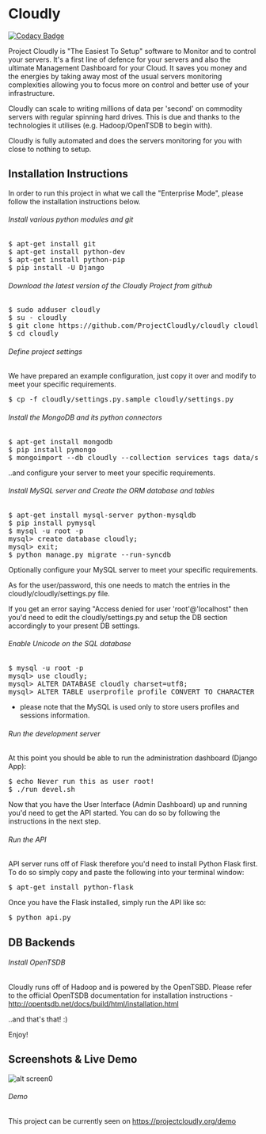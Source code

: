 Cloudly
=======

[![Codacy Badge](https://api.codacy.com/project/badge/grade/da6052b0ab774f03ac5fe999bea91da5)](https://www.codacy.com/app/koon/cloudly)

Project Cloudly is "The Easiest To Setup" software to Monitor and to control your servers.  It's a first line of defence for your servers and also the ultimate Management Dashboard for your Cloud.
It saves you money and the energies by taking away most of the usual servers monitoring complexities allowing you to focus more on control and better use of your infrastructure.

Cloudly can scale to writing millions of data per 'second' on commodity servers with regular spinning hard drives.  This is due and thanks to the technologies it utilises (e.g. Hadoop/OpenTSDB to begin with).

Cloudly is fully automated and does the servers monitoring for you with close to nothing to setup.



Installation Instructions
-------------------------

In order to run this project in what we call the "Enterprise Mode", please follow the installation instructions below.


###### Install various python modules and git

<pre>
$ apt-get install git
$ apt-get install python-dev
$ apt-get install python-pip
$ pip install -U Django
</pre>

###### Download the latest version of the Cloudly Project from github

<pre>
$ sudo adduser cloudly
$ su - cloudly
$ git clone https://github.com/ProjectCloudly/cloudly cloudly
$ cd cloudly
</pre>

###### Define project settings

We have prepared an example configuration, just copy it over and modify to meet your specific requirements.

<pre>
$ cp -f cloudly/settings.py.sample cloudly/settings.py
</pre>

###### Install the MongoDB and its python connectors

<pre>
$ apt-get install mongodb
$ pip install pymongo
$ mongoimport --db cloudly --collection services_tags data/services_tags.json
</pre>

..and configure your server to meet your specific requirements.

###### Install MySQL server and Create the ORM database and tables

<pre>
$ apt-get install mysql-server python-mysqldb
$ pip install pymysql
$ mysql -u root -p
mysql> create database cloudly;
mysql> exit;
$ python manage.py migrate --run-syncdb
</pre>

Optionally configure your MySQL server to meet your specific requirements.

As for the user/password, this one needs to match the entries in the cloudly/cloudly/settings.py file.

If you get an error saying "Access denied for user 'root'@'localhost" then you'd need to edit the cloudly/settings.py and setup the DB section accordingly to your present DB settings.


###### Enable Unicode on the SQL database

<pre>
$ mysql -u root -p
mysql> use cloudly;
mysql> ALTER DATABASE cloudly charset=utf8;
mysql> ALTER TABLE userprofile_profile CONVERT TO CHARACTER SET utf8 COLLATE utf8_general_ci;
</pre>

* please note that the MySQL is used only to store users profiles and sessions information.


###### Run the development server

At this point you should be able to run the administration dashboard (Django App):

<pre>
$ echo Never run this as user root!
$ ./run_devel.sh
</pre>

Now that you have the User Interface (Admin Dashboard) up and running you'd need to get the API started.  You can do so by following the instructions in the next step.


###### Run the API

API server runs off of Flask therefore you'd need to install Python Flask first.  To do so simply copy and paste the following into your terminal window:

<pre>
$ apt-get install python-flask
</pre>

Once you have the Flask installed, simply run the API like so:

<pre>
$ python api.py
</pre>


DB Backends
-----------

###### Install OpenTSDB

Cloudly runs off of Hadoop and is powered by the OpenTSBD. Please refer to the official OpenTSDB documentation for installation instructions - http://opentsdb.net/docs/build/html/installation.html

..and that's that! :)

Enjoy!


Screenshots & Live Demo
-----------------------

![alt screen0](https://raw.githubusercontent.com/ProjectCloudly/Cloudly/master/static/screenshots/screenshot0.png)

###### Demo

This project can be currently seen on https://projectcloudly.org/demo
